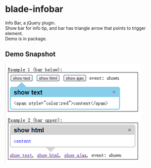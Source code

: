 blade-infobar
==============
Info Bar, a jQuery plugin.<br/>
Show bar for info tip, and bar has triangle arrow that points to trigger element.<br/>
Demo is in package.

Demo Snapshot
--------------
![github](https://raw.githubusercontent.com/panfeng-pf/blade-infobar/master/snapshot/examples.png "blade-infobar")
